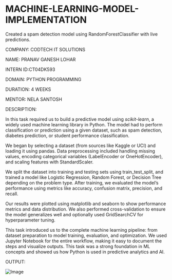 # MACHINE-LEARNING-MODEL-IMPLEMENTATION
Created a spam detection model using RandomForestClassifier with live predictions.

COMPANY: CODTECH IT SOLUTIONS

NAME: PRANAV GANESH LOHAR

INTERN ID:CT04DK593

DOMAIN: PYTHON PROGRAMMING

DURATION: 4 WEEKS

MENTOR: NELA SANTOSH

DESCRIPTION:

In this task required us to build a predictive model using *scikit-learn*, a widely used machine learning library in Python. The model had to perform classification or prediction using a given dataset, such as spam detection, diabetes prediction, or student performance classification.

We began by selecting a dataset (from sources like Kaggle or UCI) and loading it using pandas. Data preprocessing included handling missing values, encoding categorical variables (LabelEncoder or OneHotEncoder), and scaling features with StandardScaler.

We split the dataset into training and testing sets using train_test_split, and trained a model like Logistic Regression, Random Forest, or Decision Tree depending on the problem type. After training, we evaluated the model’s performance using metrics like accuracy, confusion matrix, precision, and recall.

Our results were plotted using matplotlib and seaborn to show performance metrics and data distribution. We also performed cross-validation to ensure the model generalizes well and optionally used GridSearchCV for hyperparameter tuning.

This task introduced us to the complete machine learning pipeline: from dataset preparation to model training, evaluation, and optimization. We used Jupyter Notebook for the entire workflow, making it easy to document the steps and visualize outputs. This task was a strong foundation in ML concepts and showed us how Python is used in predictive analytics and AI.

OUTPUT:

![Image](https://github.com/user-attachments/assets/1e9c2819-5358-4821-9eb1-8e58973aae38)
